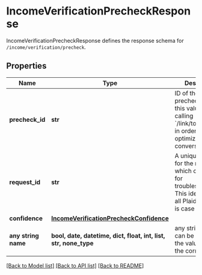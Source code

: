 # IncomeVerificationPrecheckResponse

IncomeVerificationPrecheckResponse defines the response schema for `/income/verification/precheck`.

## Properties
Name | Type | Description | Notes
------------ | ------------- | ------------- | -------------
**precheck_id** | **str** | ID of the precheck. Provide this value when calling &#x60;/link/token/create&#x60; in order to optimize Link conversion. | 
**request_id** | **str** | A unique identifier for the request, which can be used for troubleshooting. This identifier, like all Plaid identifiers, is case sensitive. | 
**confidence** | [**IncomeVerificationPrecheckConfidence**](IncomeVerificationPrecheckConfidence.md) |  | 
**any string name** | **bool, date, datetime, dict, float, int, list, str, none_type** | any string name can be used but the value must be the correct type | [optional]

[[Back to Model list]](../README.md#documentation-for-models) [[Back to API list]](../README.md#documentation-for-api-endpoints) [[Back to README]](../README.md)


